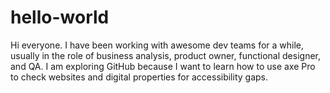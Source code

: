 # hello-world
Hi everyone. I have been working with awesome dev teams for a while, usually in the role of business analysis, product owner, functional designer, and QA. I am exploring GitHub because I want to learn how to use axe Pro to check websites and digital properties for accessibility gaps.
